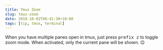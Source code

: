 ```yaml
---
title: Tmux Zoom
slug: tmux-zoom
date: 2018-10-02T08:41:38+10:00
tags: [tip, tmux, terminal]
---
```


When you have multiple panes open in tmux, just press <kbd>prefix z</kbd> to
toggle zoom mode. When activated, only the current pane will be shown.
:wink:
